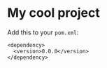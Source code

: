 # My cool project

Add this to your `pom.xml`:

```
<dependency>
  <version>0.0.0</version>
</dependency>  
```
